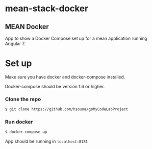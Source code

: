 # mean-stack-docker
## MEAN Docker
App to show a Docker Compose set up for a mean application running Angular 7.

#
# Set up
Make sure you have docker and docker-compose installed.

Docker-compose should be version 1.6 or higher.

### Clone the repo
```bash
$ git clone https://github.com/hsouna/goMyCodeLabProject
```

### Run docker
 ```bash
 $ docker-compose up
 ```

 App should be running in `localhost:8181`


